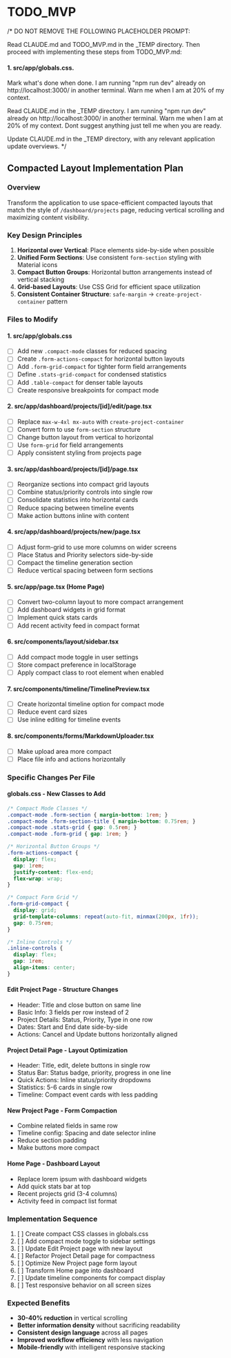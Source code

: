      
# TODO_MVP
/* DO NOT REMOVE THE FOLLOWING PLACEHOLDER PROMPT:

Read CLAUDE.md and TODO_MVP.md in the _TEMP directory. Then proceed with implementing these steps from TODO_MVP.md: 
#### 1. **src/app/globals.css**. 
Mark what's done when done. I am running "npm run dev" already on http://localhost:3000/ in another terminal. Warn me when I am at 20% of my context.

Read CLAUDE.md in the _TEMP directory. I am running "npm run dev" already on http://localhost:3000/ in another terminal. Warn me when I am at 20% of my context. Dont suggest anything just tell me when you are ready. 

Update CLAUDE.md in the _TEMP directory, with any relevant application update overviews. 
*/

## Compacted Layout Implementation Plan

### Overview
Transform the application to use space-efficient compacted layouts that match the style of `/dashboard/projects` page, reducing vertical scrolling and maximizing content visibility.

### Key Design Principles
1. **Horizontal over Vertical**: Place elements side-by-side when possible
2. **Unified Form Sections**: Use consistent `form-section` styling with Material icons
3. **Compact Button Groups**: Horizontal button arrangements instead of vertical stacking
4. **Grid-based Layouts**: Use CSS Grid for efficient space utilization
5. **Consistent Container Structure**: `safe-margin` → `create-project-container` pattern

### Files to Modify

#### 1. **src/app/globals.css**
- [ ] Add new `.compact-mode` classes for reduced spacing
- [ ] Create `.form-actions-compact` for horizontal button layouts
- [ ] Add `.form-grid-compact` for tighter form field arrangements
- [ ] Define `.stats-grid-compact` for condensed statistics
- [ ] Add `.table-compact` for denser table layouts
- [ ] Create responsive breakpoints for compact mode

#### 2. **src/app/dashboard/projects/[id]/edit/page.tsx**
- [ ] Replace `max-w-4xl mx-auto` with `create-project-container`
- [ ] Convert form to use `form-section` structure
- [ ] Change button layout from vertical to horizontal
- [ ] Use `form-grid` for field arrangements
- [ ] Apply consistent styling from projects page

#### 3. **src/app/dashboard/projects/[id]/page.tsx**
- [ ] Reorganize sections into compact grid layouts
- [ ] Combine status/priority controls into single row
- [ ] Consolidate statistics into horizontal cards
- [ ] Reduce spacing between timeline events
- [ ] Make action buttons inline with content

#### 4. **src/app/dashboard/projects/new/page.tsx**
- [ ] Adjust form-grid to use more columns on wider screens
- [ ] Place Status and Priority selectors side-by-side
- [ ] Compact the timeline generation section
- [ ] Reduce vertical spacing between form sections

#### 5. **src/app/page.tsx** (Home Page)
- [ ] Convert two-column layout to more compact arrangement
- [ ] Add dashboard widgets in grid format
- [ ] Implement quick stats cards
- [ ] Add recent activity feed in compact format

#### 6. **src/components/layout/sidebar.tsx**
- [ ] Add compact mode toggle in user settings
- [ ] Store compact preference in localStorage
- [ ] Apply compact class to root element when enabled

#### 7. **src/components/timeline/TimelinePreview.tsx**
- [ ] Create horizontal timeline option for compact mode
- [ ] Reduce event card sizes
- [ ] Use inline editing for timeline events

#### 8. **src/components/forms/MarkdownUploader.tsx**
- [ ] Make upload area more compact
- [ ] Place file info and actions horizontally

### Specific Changes Per File

#### **globals.css** - New Classes to Add
```css
/* Compact Mode Classes */
.compact-mode .form-section { margin-bottom: 1rem; }
.compact-mode .form-section-title { margin-bottom: 0.75rem; }
.compact-mode .stats-grid { gap: 0.5rem; }
.compact-mode .form-grid { gap: 1rem; }

/* Horizontal Button Groups */
.form-actions-compact {
  display: flex;
  gap: 1rem;
  justify-content: flex-end;
  flex-wrap: wrap;
}

/* Compact Form Grid */
.form-grid-compact {
  display: grid;
  grid-template-columns: repeat(auto-fit, minmax(200px, 1fr));
  gap: 0.75rem;
}

/* Inline Controls */
.inline-controls {
  display: flex;
  gap: 1rem;
  align-items: center;
}
```

#### **Edit Project Page** - Structure Changes
- Header: Title and close button on same line
- Basic Info: 3 fields per row instead of 2
- Project Details: Status, Priority, Type in one row
- Dates: Start and End date side-by-side
- Actions: Cancel and Update buttons horizontally aligned

#### **Project Detail Page** - Layout Optimization
- Header: Title, edit, delete buttons in single row
- Status Bar: Status badge, priority, progress in one line
- Quick Actions: Inline status/priority dropdowns
- Statistics: 5-6 cards in single row
- Timeline: Compact event cards with less padding

#### **New Project Page** - Form Compaction
- Combine related fields in same row
- Timeline config: Spacing and date selector inline
- Reduce section padding
- Make buttons more compact

#### **Home Page** - Dashboard Layout
- Replace lorem ipsum with dashboard widgets
- Add quick stats bar at top
- Recent projects grid (3-4 columns)
- Activity feed in compact list format

### Implementation Sequence
1. [ ] Create compact CSS classes in globals.css
2. [ ] Add compact mode toggle to sidebar settings
3. [ ] Update Edit Project page with new layout
4. [ ] Refactor Project Detail page for compactness
5. [ ] Optimize New Project page form layout
6. [ ] Transform Home page into dashboard
7. [ ] Update timeline components for compact display
8. [ ] Test responsive behavior on all screen sizes

### Expected Benefits
- **30-40% reduction** in vertical scrolling
- **Better information density** without sacrificing readability
- **Consistent design language** across all pages
- **Improved workflow efficiency** with less navigation
- **Mobile-friendly** with intelligent responsive stacking